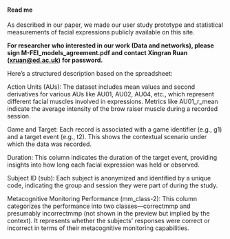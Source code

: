 #### Read me

As described in our paper, we made our user study prototype and statistical measurements of facial expressions publicly available on this site.

**For researcher who interested in our work (Data and networks), please sign M-FEI_models_agreement.pdf and contact Xingran Ruan (xruan@ed.ac.uk) for password.**

Here’s a structured description based on the spreadsheet:

Action Units (AUs): The dataset includes mean values and second derivatives for various AUs like AU01, AU02, AU04, etc., which represent different facial muscles involved in expressions. Metrics like AU01_r_mean indicate the average intensity of the brow raiser muscle during a recorded session.

Game and Target: Each record is associated with a game identifier (e.g., g1) and a target event (e.g., t2). This shows the contextual scenario under which the data was recorded.

Duration: This column indicates the duration of the target event, providing insights into how long each facial expression was held or observed.

Subject ID (sub): Each subject is anonymized and identified by a unique code, indicating the group and session they were part of during the study.

Metacognitive Monitoring Performance (mm_class-2): This column categorizes the performance into two classes—correctmmp and presumably incorrectmmp (not shown in the preview but implied by the context). It represents whether the subjects' responses were correct or incorrect in terms of their metacognitive monitoring capabilities.

